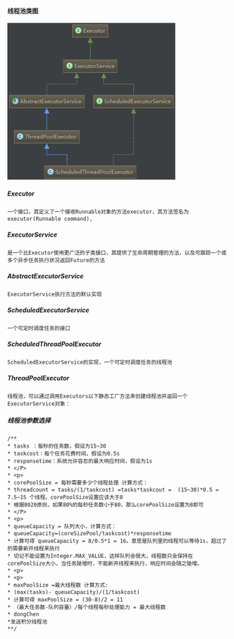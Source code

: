 #### 线程池类图
![线程池类图](https://raw.githubusercontent.com/null23/picture/master/Thread/Executor.png)

##### Executor
    一个接口，其定义了一个接收Runnable对象的方法executor，其方法签名为executor(Runnable command),
 
##### ExecutorService
    是一个比Executor使用更广泛的子类接口，其提供了生命周期管理的方法，以及可跟踪一个或多个异步任务执行状况返回Future的方法
 
##### AbstractExecutorService
    ExecutorService执行方法的默认实现
 
##### ScheduledExecutorService
    一个可定时调度任务的接口
 
##### ScheduledThreadPoolExecutor
    ScheduledExecutorService的实现，一个可定时调度任务的线程池
 
##### ThreadPoolExecutor
    线程池，可以通过调用Executors以下静态工厂方法来创建线程池并返回一个ExecutorService对象：





##### 线程池参数选择
    /**
    * tasks ：每秒的任务数，假设为15~30
    * taskcost：每个任务花费时间，假设为0.5s
    * responsetime：系统允许容忍的最大响应时间，假设为1s
    * </P>
    * <p>
    * corePoolSize = 每秒需要多少个线程处理 计算方式：
    * threadcount = tasks/(1/taskcost) =tasks*taskcout =  (15~30)*0.5 = 7.5~15 个线程。corePoolSize设置应该大于8
    * 根据8020原则，如果80%的每秒任务数小于80，那么corePoolSize设置为8即可
    * </P>
    * <p>
    * queueCapacity = 队列大小，计算方式：
    * queueCapacity=(coreSizePool/taskcost)*responsetime
    * 计算可得 queueCapacity = 8/0.5*1 = 16。意思是队列里的线程可以等待1s，超过了的需要新开线程来执行
    * 切记不能设置为Integer.MAX_VALUE，这样队列会很大，线程数只会保持在corePoolSize大小，当任务陡增时，不能新开线程来执行，响应时间会随之陡增。
    * <p>
    * <p>
    * maxPoolSize =最大线程数 计算方式:
    * (max(tasks)- queueCapacity)/(1/taskcost)
    * 计算可得 maxPoolSize = (30-8)/2 = 11
    * （最大任务数-队列容量）/每个线程每秒处理能力 = 最大线程数
    * dongChen
    *发送积分线程池
    **/